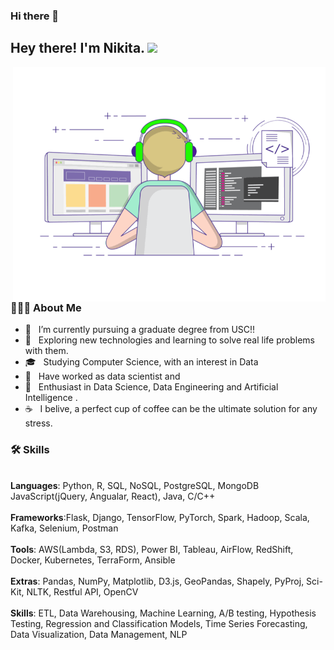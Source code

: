 ### Hi there 👋

<h2> Hey there! I'm Nikita. <img src="https://github.com/souvikguria98/souvikguria98/blob/master/Hi.gif" width="25"></h2>
<img align="right" alt="GIF" src="https://raw.githubusercontent.com/devSouvik/devSouvik/master/gif3.gif" width="500"/>

<h3> 👨🏻‍💻 About Me </h3>

- 🔭 &nbsp; I’m currently pursuing a graduate degree from USC!! 
- 🤔 &nbsp; Exploring new technologies and learning to solve real life problems with them.
- 🎓 &nbsp; Studying Computer Science, with an interest in Data 
- 💼 &nbsp; Have worked as data scientist and 
- 🌱 &nbsp; Enthusiast in Data Science, Data Engineering and Artificial Intelligence .
- ☕ &nbsp; I belive, a perfect cup of coffee can be the ultimate solution for any stress. 

<h3>🛠 Skills</h3>

<br>**Languages**: Python, R, SQL, NoSQL, PostgreSQL, MongoDB JavaScript(jQuery, Angualar, React), Java, C/C++</br>
<br>**Frameworks**:Flask, Django, TensorFlow, PyTorch, Spark, Hadoop, Scala, Kafka, Selenium, Postman</br>
<br>**Tools**: AWS(Lambda, S3, RDS), Power BI, Tableau, AirFlow, RedShift, Docker, Kubernetes, TerraForm, Ansible</br>
<br>**Extras**: Pandas, NumPy, Matplotlib, D3.js, GeoPandas, Shapely, PyProj, Sci-Kit, NLTK, Restful API, OpenCV</br>
<br>**Skills**: ETL, Data Warehousing, Machine Learning, A/B testing, Hypothesis Testing, Regression and Classification
Models, Time Series Forecasting, Data Visualization, Data Management, NLP</br>

